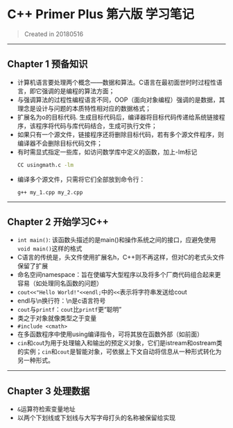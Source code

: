 # C++ Primer Plus 第六版 学习笔记
> Created in 20180516
---

## Chapter 1 预备知识
+ 计算机语言要处理两个概念——数据和算法。C语言在最初面世时时过程性语言，即它强调的是编程的算法方面；
+ 与强调算法的过程性编程语言不同，OOP（面向对象编程）强调的是数据，其理念是设计与问题的本质特性相对应的数据格式；
+ 扩展名为o的目标代码. 生成目标代码后，编译器将目标代码传递给系统链接程序，该程序将代码与库代码结合，生成可执行文件；
+ 如果只有一个源文件，链接程序还将删除目标代码，若有多个源文件程序，则编译器不会删除目标代码文件；
+ 有时需显式指定一些库，如访问数学库中定义的函数，加上-lm标记
    ```bash
    CC usingmath.c -lm
    ```
+ 编译多个源文件，只需将它们全部放到命令行：
    ```
    g++ my_1.cpp my_2.cpp
    ```
---
## Chapter 2 开始学习C++
+ `int main()`: 该函数头描述的是main()和操作系统之间的接口，应避免使用`void main()`这样的格式
+ C语言的传统是，头文件使用扩展名h，C++则不再这样，但对C的老式头文件保留了扩展
+ 命名空间namespace：旨在使编写大型程序以及将多个厂商代码组合起来更容易（如处理同名函数的问题）
+ `cout<<"Hello World!"<<endl;`中的`<<`表示将字符串发送给cout
+ endl与\n换行符：\n是c语言符号
+ `cout`与`printf`：`cout`比`printf`更“聪明”
+ 类之于对象就像类型之于变量
+ `#include <cmath>`
+ 在多函数程序中使用using编译指令，可将其放在函数外部（如前面）
+ `cin`和`cou`t为用于处理输入和输出的预定义对象，它们是istream和ostream类的实例；`cin`和`cout`是智能对象，可依据上下文自动将信息从一种形式转化为另一种形式。

---
## Chapter 3 处理数据
+ `&`运算符检索变量地址
+ 以两个下划线或下划线与大写字母打头的名称被保留给实现
